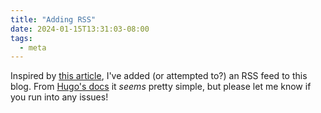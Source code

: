```yaml
---
title: "Adding RSS"
date: 2024-01-15T13:31:03-08:00
tags:
  - meta
---
```

Inspired by [this article](https://rknight.me/blog/the-web-is-fantastic/), I've added (or attempted to?) an RSS feed to this blog. From [Hugo's docs](https://gohugo.io/templates/rss/) it _seems_ pretty simple, but please let me know if you run into any issues!
